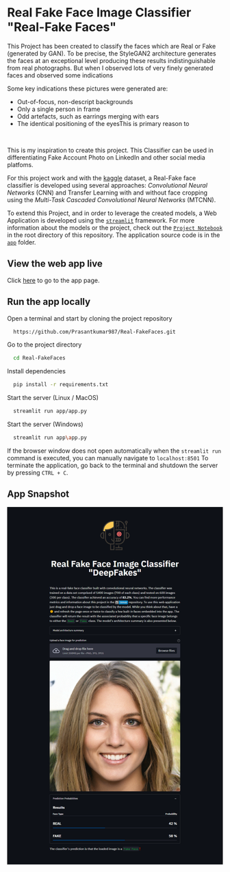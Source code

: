 
# Real Fake Face Image Classifier "Real-Fake Faces"

This Project has been created to classify the faces which are Real or Fake (generated by GAN). To be precise, the StyleGAN2 architecture generates the faces at an exceptional level producing these results indistinguishable from real photographs. But when I observed lots of very finely generated faces and observed some indications

Some key indications these pictures were generated are:

* Out-of-focus, non-descript backgrounds
* Only a single person in frame
* Odd artefacts, such as earrings merging with ears
* The identical positioning of the eyesThis is primary reason to
<br>

This is my inspiration to create this project. This Classifier can be used in differentiating Fake Account Photo on LinkedIn and other social media platfoms.

For this project work and with the [kaggle](https://www.kaggle.com/datasets/ciplab/real-and-fake-face-detection) dataset, a Real-Fake face classifier is developed using several approaches: *Convolutional Neural Networks* (CNN) and Transfer Learning with and without face cropping using the *Multi-Task Cascaded Convolutional Neural Networks* (MTCNN).

To extend this Project, and in order to leverage the created models, a Web Application is developed using the [```streamlit```](https://streamlit.io/) framework. For more information about the models or the project, check out the [```Project Notebook```](https://github.com/Prasantkumar987/Real-FakeFaces/blob/master/RealFake_faces_classification.ipynb) in the root directory of this repository. The application source code is in the [```app```](https://github.com/Prasantkumar987/Real-FakeFaces/tree/master/app) folder.

## View the web app live
Click [here](https://prasantkumar987-real-fakefaces-appapp-kl0mv2.streamlitapp.com/) to go to the app page.


## Run the app locally

Open a terminal and start by cloning the project repository

```bash
  https://github.com/Prasantkumar987/Real-FakeFaces.git
```

Go to the project directory

```bash
  cd Real-FakeFaces
```

Install dependencies

```bash
  pip install -r requirements.txt
```

Start the server (Linux / MacOS)

```bash
  streamlit run app/app.py
```

Start the server (Windows)

```bash
  streamlit run app\app.py
```

If the browser window does not open automatically when the ```streamlit run``` command is executed, you can manually navigate to ```localhost:8501```
To terminate the application, go back to the terminal and shutdown the server by pressing ```CTRL + C```.

## App Snapshot

![app_snap](https://github.com/Prasantkumar987/Real-FakeFaces/blob/master/app-snap/app_screenshot.png)
